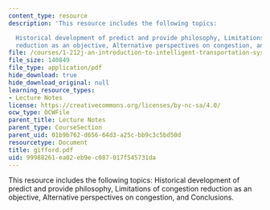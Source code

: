 ```yaml
---
content_type: resource
description: 'This resource includes the following topics:

  Historical development of predict and provide philosophy, Limitations of congestion
  reduction as an objective, Alternative perspectives on congestion, and Conclusions.'
file: /courses/1-212j-an-introduction-to-intelligent-transportation-systems-spring-2005/99988261ea02eb9ec087017f545731da_gifford.pdf
file_size: 140849
file_type: application/pdf
hide_download: true
hide_download_original: null
learning_resource_types:
- Lecture Notes
license: https://creativecommons.org/licenses/by-nc-sa/4.0/
ocw_type: OCWFile
parent_title: Lecture Notes
parent_type: CourseSection
parent_uid: 01b9b762-d656-64d3-a25c-bb9c3c5bd50d
resourcetype: Document
title: gifford.pdf
uid: 99988261-ea02-eb9e-c087-017f545731da
---
```

This resource includes the following topics:
Historical development of predict and provide philosophy, Limitations of congestion reduction as an objective, Alternative perspectives on congestion, and Conclusions.